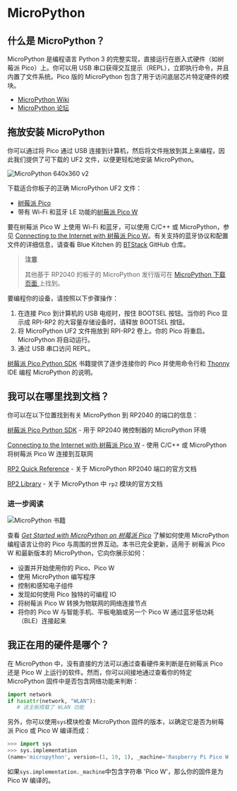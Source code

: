 # MicroPython

## 什么是 MicroPython？


MicroPython 是编程语言 Python 3 的完整实现，直接运行在嵌入式硬件（如树莓派 Pico）上。你可以用 USB 串口获得交互提示（REPL），立即执行命令，并且内置了文件系统。Pico 版的 MicroPython 包含了用于访问底层芯片特定硬件的模块。

* [MicroPython Wiki](https://github.com/micropython/micropython/wiki)
* [MicroPython 论坛 ](https://forum.micropython.org/)

## 拖放安装 MicroPython

你可以通过将 Pico 通过 USB 连接到计算机，然后将文件拖放到其上来编程，因此我们提供了可下载的 UF2 文件，以便更轻松地安装 MicroPython。

![MicroPython 640x360 v2](https://www.raspberrypi.com/documentation/microcontrollers/images/MicroPython-640x360-v2.gif)

下载适合你板子的正确 MicroPython UF2 文件：

* [树莓派 Pico](https://micropython.org/download/rp2-pico/rp2-pico-latest.uf2)
* 带有 Wi-Fi 和蓝牙 LE 功能的[树莓派 Pico W](https://micropython.org/download/rp2-pico-w/rp2-pico-w-latest.uf2)

要在树莓派 Pico W 上使用 Wi-Fi 和蓝牙，可以使用 C/C++ 或 MicroPython，参见 [Connecting to the Internet with 树莓派 Pico W](https://datasheets.raspberrypi.com/picow/connecting-to-the-internet-with-pico-w.pdf)。有关支持的蓝牙协议和配置文件的详细信息，请查看 Blue Kitchen 的 [BTStack](https://github.com/bluekitchen/btstack) GitHub 仓库。

>**注意**
>
>其他基于 RP2040 的板子的 MicroPython 发行版可在 [MicroPython 下载页面 ](https://micropython.org/download/) 上找到。 

要编程你的设备，请按照以下步骤操作：

1. 在连接 Pico 到计算机的 USB 电缆时，按住 BOOTSEL 按钮。当你的 Pico 显示成 RPI-RP2 的大容量存储设备时，请释放 BOOTSEL 按钮。
2. 将 MicroPython UF2 文件拖放到 RPI-RP2 卷上。你的 Pico 将重启。MicroPython 将自动运行。
3. 通过 USB 串口访问 REPL。

[树莓派 Pico Python SDK](https://datasheets.raspberrypi.com/pico/raspberry-pi-pico-python-sdk.pdf) 书籍提供了逐步连接你的 Pico 并使用命令行和 [Thonny](https://thonny.org/) IDE 编程 MicroPython 的说明。

## 我可以在哪里找到文档？


你可以在以下位置找到有关 MicroPython 到 RP2040 的端口的信息：

[树莓派 Pico Python SDK](https://datasheets.raspberrypi.com/pico/raspberry-pi-pico-python-sdk.pdf) - 用于 RP2040 微控制器的 MicroPython 环境

[Connecting to the Internet with 树莓派 Pico W](https://datasheets.raspberrypi.com/picow/connecting-to-the-internet-with-pico-w.pdf) - 使用 C/C++ 或 MicroPython 将树莓派 Pico W 连接到互联网

[RP2 Quick Reference](https://docs.micropython.org/en/latest/rp2/quickref.html) - 关于 MicroPython RP2040 端口的官方文档

[RP2 Library](https://docs.micropython.org/en/latest/library/rp2.html) - 关于 MicroPython 中 `rp2` 模块的官方文档

### 进一步阅读

![MicroPython 书籍 ](https://www.raspberrypi.com/documentation/microcontrollers/images/micropython_book.png?hash=0cedc967a40584b41bd815d9f3382012)

查看 *[Get Started with MicroPython on 树莓派 Pico](https://store.rpipress.cc/collections/getting-started/products/get-started-with-micropython-on-raspberry-pi-pico-2nd-edition)* 了解如何使用 MicroPython 编程语言让你的 Pico 与周围的世界互动。本书已完全更新，适用于 树莓派 Pico W 和最新版本的 MicroPython，它向你展示如何：

* 设置并开始使用你的 Pico、Pico W
* 使用 MicroPython 编写程序
* 控制和感知电子组件
* 发现如何使用 Pico 独特的可编程 IO
* 将树莓派 Pico W 转换为物联网的网络连接节点
* 将你的 Pico W 与智能手机、平板电脑或另一个 Pico W 通过蓝牙低功耗（BLE）连接起来

## 我正在用的硬件是哪个？

在 MicroPython 中，没有直接的方法可以通过查看硬件来判断是在树莓派 Pico 还是 Pico W 上运行的软件。然而，你可以间接地通过查看你的特定 MicroPython 固件中是否包含网络功能来判断：

```python
import network
if hasattr(network, "WLAN"):
   # 该主板搭载了 WLAN 功能
```

另外，你可以使用`sys`模块检查 MicroPython 固件的版本，以确定它是否为树莓派 Pico 或 Pico W 编译而成：

```python
>>> import sys
>>> sys.implementation
(name='micropython', version=(1, 19, 1), _machine='Raspberry Pi Pico W with RP2040', _mpy=4102)
```

如果`sys.implementation._machine`中包含字符串 'Pico W'，那么你的固件是为 Pico W 编译的。
